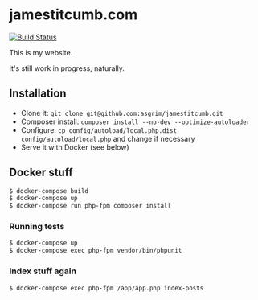 # jamestitcumb.com

[![Build Status](https://travis-ci.org/asgrim/jamestitcumb.svg?branch=master)](https://travis-ci.org/asgrim/jamestitcumb)

This is my website.

It's still work in progress, naturally.

## Installation

 * Clone it: `git clone git@github.com:asgrim/jamestitcumb.git`
 * Composer install: `composer install --no-dev --optimize-autoloader`
 * Configure: `cp config/autoload/local.php.dist config/autoload/local.php` and change if necessary
 * Serve it with Docker (see below)

## Docker stuff

```bash
$ docker-compose build
$ docker-compose up
$ docker-compose run php-fpm composer install
```

### Running tests

```bash
$ docker-compose up
$ docker-compose exec php-fpm vendor/bin/phpunit
```

### Index stuff again

```bash
$ docker-compose exec php-fpm /app/app.php index-posts
```
